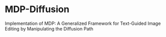 # MDP-Diffusion
Implementation of MDP: A Generalized Framework for Text-Guided Image Editing by Manipulating the Diffusion Path
